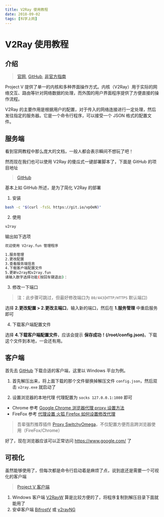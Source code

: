 ```yaml
---
title: V2Ray 使用教程
date: 2018-09-02
tags: [科学上网]
---
```

# V2Ray 使用教程

## 介绍

> [官网](https://www.v2ray.com/), [GitHub](https://github.com/v2ray/v2ray-core), [非官方指南](https://toutyrater.github.io/)

Project V 提供了单一的内核和多种界面操作方式。内核（V2Ray）用于实际的网络交互、路由等针对网络数据的处理，而外围的用户界面程序提供了方便直接的操作流程。

V2Ray 的主要作用是根据用户的配置，对于传入的网络连接进行一定处理，然后发往指定的服务器。它是一个命令行程序，可以接受一个 JSON 格式的配置文件。

## 服务端

看到官网教程中那么庞大的文档，一般人都会表示瞬间不想玩了吧！

然而现在我们也可以使用 V2Ray 的傻瓜式一键部署脚本了，下面是 GitHub 的项目地址

> [GitHub](https://github.com/tracyone/v2ray.fun)

基本上如 GitHub 所述，是为了简化 V2Ray 的部署

1. 安装

  ```bash
  bash -c "$(curl -fsSL https://git.io/vpOeN)"
  ```

2. 使用

  ```bash
  v2ray
  ```

  输出如下选项

  ```bash
  欢迎使用 V2ray.fun 管理程序

  1.服务管理
  2.更改配置
  3.查看服务端信息
  4.下载客户端配置文件
  5.更新v2ray和v2ray.fun
  请输入数字选择功能(按回车键退出)：
  ```

3. 修改一下端口

  > 注：此步骤可跳过，但最好修改端口为 `80/443`(`HTTP/HTTPS` 默认端口)

  选择 **2.更改配置 > 2.更改主端口**，输入新的端口，然后在 **1.服务管理** 中重启服务即可

4. 下载客户端配置文件
  
  选择 **4.下载客户端配置文件**，应该会提示 **保存成功！(/root/config.json)**。下载这个文件到本地，一会还有用。

## 客户端

首先去 [GitHub](https://github.com/v2ray/v2ray-core/releases) 下载合适的客户端，这里以 Windows 平台为例。

1. 首先解压出来，将上面下载的那个文件替换掉解压文件 `config.json`，然后双击 `v2ray.exe` 就启动了

2. 设置浏览器的本地代理
  代理配置为 `socks 127.0.0.1:1080` 即可

  - Chrome 参考 [Google Chrome 浏览器代理 proxy 设置方法](https://jingyan.baidu.com/article/e52e3615a3ef8e40c60c510f.html)
  - FireFox 参考 [代理设置 火狐 Firefox 如何设置修改代理](https://jingyan.baidu.com/article/375c8e199ca72525f2a229b8.html)
  > 吾辈强烈推荐插件 [Proxy SwitchyOmega](https://chrome.google.com/webstore/detail/proxy-switchyomega/padekgcemlokbadohgkifijomclgjgif)，不仅配置方便而且跨浏览器使用（FireFox/Chrome）

好了，现在浏览器应该可以正常访问 <https://www.google.com/> 了

## 可视化

虽然能够使用了，但每次都是命令行启动着是麻烦了点，说到底还是需要一个可视化的客户端

> [Project V 客户端](https://v2ray.com/ui_client/)

1. Windows 客户端
  [V2RayW](https://github.com/Cenmrev/V2RayW) 算是比较方便的了，将程序复制到解压目录下面就能用了
2. 安卓客户端
  [BifrostV](https://play.google.com/store/apps/details?id=com.github.dawndiy.bifrostv) 或 [v2rayNG](https://play.google.com/store/apps/details?id=com.v2ray.ang)
